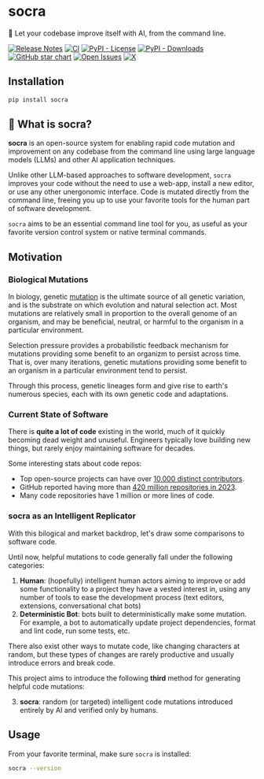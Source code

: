 # socra

🧬 Let your codebase improve itself with AI, from the command line.

[![Release Notes](https://img.shields.io/github/v/release/socra/socra.svg?style=flat-square)](https://github.com/socra/socra-python/releases)
[![CI](https://github.com/socra/socra-python/actions/workflows/check_diffs.yml/badge.svg)](https://github.com/socra/socra-python/actions/workflows/check_diffs.yml)
[![PyPI - License](https://img.shields.io/pypi/l/socra?style=flat-square)](https://opensource.org/licenses/MIT)
[![PyPI - Downloads](https://img.shields.io/pypi/dm/socra?style=flat-square)](https://pypistats.org/packages/socra)
[![GitHub star chart](https://img.shields.io/github/stars/socra/socra-python?style=flat-square)](https://star-history.com/#socra/socra-python)
[![Open Issues](https://img.shields.io/github/issues-raw/socra/socra-python?style=flat-square)](https://github.com/socra/socra-python/issues)
[![X](https://img.shields.io/twitter/url/https/twitter.com/socra_ai.svg?style=social&label=Follow%20%40socra_ai)](https://twitter.com/socra_ai)


## Installation
```bash
pip install socra
```

## 🤔 What is socra?

**socra** is an open-source system for enabling rapid code mutation and improvement on any codebase from the command line using large language models (LLMs) and other AI application techniques.

Unlike other LLM-based approaches to software development, `socra` improves your code without the need to use a web-app, install a new editor, or use any other unergonomic interface. Code is mutated directly from the command line, freeing you up to use your favorite tools for the human part of software development.

`socra` aims to be an essential command line tool for you, as useful as your favorite version control system or native terminal commands.

## Motivation

### Biological Mutations

In biology, genetic [mutation](https://en.wikipedia.org/wiki/Mutation) is the ultimate source of all genetic variation, and is the substrate on which evolution and natural selection act. Most mutations are relatively small in proportion to the overall genome of an organism, and may be beneficial, neutral, or harmful to the organism in a particular environment.

Selection pressure provides a probabilistic feedback mechanism for mutations providing some benefit to an organizm to persist across time. That is, over many iterations, genetic mutations providing some benefit to an organism in a particular environment tend to persist.

Through this process, genetic lineages form and give rise to earth's numerous species, each with its own genetic code and adaptations.

### Current State of Software

There is **quite a lot of code** existing in the world, much of it quickly becoming dead weight and unuseful. Engineers typically love building new things, but rarely enjoy maintaining software for decades.

Some interesting stats about code repos:
- Top open-source projects can have over [10,000 distinct contributors](https://octoverse.github.com/2022/state-of-open-source).
- GitHub reported having more than [420 million repositories in 2023](https://en.wikipedia.org/wiki/GitHub).
- Many code repositories have 1 million or more lines of code.

### socra as an Intelligent Replicator

With this bilogical and market backdrop, let's draw some comparisons to software code.

Until now, helpful mutations to code generally fall under the following categories:

1. **Human**: (hopefully) intelligent human actors aiming to improve or add some functionality to a project they have a vested interest in, using any number of tools to ease the development process (text editors, extensions, conversational chat bots)
2. **Deterministic Bot**: bots built to deterministically make some mutation. For example, a bot to automatically update project dependencies, format and lint code, run some tests, etc.

There also exist other ways to mutate code, like changing characters at random, but these types of changes are rarely productive and usually introduce errors and break code.

This project aims to introduce the following **third** method for generating helpful code mutations:

3. **socra**: random (or targeted) intelligent code mutations introduced entirely by AI and verified only by humans.


## Usage

From your favorite terminal, make sure `socra` is installed:
```bash
socra --version
```


